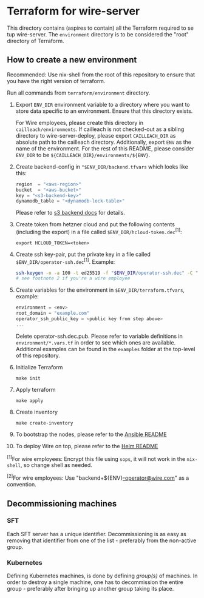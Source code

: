 # Terraform for wire-server

This directory contains (aspires to contain) all the Terraform required to se tup
wire-server. The `environment` directory is to be considered the "root"
directory of Terraform.

## How to create a new environment

Recommended: Use nix-shell from the root of this repository to ensure that you
have the right version of terraform.

Run all commands from `terraform/environment` directory.

1. Export `ENV_DIR` environment variable to a directory where you want to store
   data specific to an environment. Ensure that this directory exists.

   For Wire employees, please create this directory in `cailleach/environments`.
   If cailleach is not checked-out as a sibling directory to wire-server-deploy,
   please export `CAILLEACH_DIR` as absolute path to the cailleach directory.
   Additionally, export `ENV` as the name of the environment. For the rest of
   this README, please consider `ENV_DIR` to be
   `${CAILLEACH_DIR}/environments/${ENV}`.
1. Create backend-config in `"$ENV_DIR/backend.tfvars` which looks like this:
   ```tf
   region  = "<aws-region>"
   bucket  = "<aws-bucket>"
   key = "<s3-backend-key>"
   dynamodb_table = "<dynamodb-lock-table>"
   ```

   Please refer to [s3 backend
   docs](https://www.terraform.io/docs/backends/types/s3.html) for details.
1. Create token from hetzner cloud and put the following contents (including the export) 
    in a file called `$ENV_DIR/hcloud-token.dec`<sup>[1]</sup>:
   ```
   export HCLOUD_TOKEN=<token>
   ```
1. Create ssh key-pair, put the private key in a file called
   `$ENV_DIR/operator-ssh.dec`<sup>[1]</sup>. Example:

   ```bash
   ssh-keygen -o -a 100 -t ed25519 -f "$ENV_DIR/operator-ssh.dec" -C "example@example.com"
   # see footnote 2 if you're a wire employee
   ```
1. Create variables for the environment in `$ENV_DIR/terraform.tfvars`, example:
   ```tf
   environment = <env>
   root_domain = "example.com"
   operator_ssh_public_key = <public key from step above>
   ...
   ```
   Delete operator-ssh.dec.pub.
   Please refer to variable definitions in `environment/*.vars.tf` in order to see which
   ones are available. Additional examples can be found in the `examples` folder at the
   top-level of this repository.
1. Initialize Terraform
   ```
   make init
   ```
1. Apply terraform
   ```
   make apply
   ```
1. Create inventory
   ```
   make create-inventory
   ```
1. To bootstrap the nodes, please refer to the [Ansible README](../ansible/README.md)
1. To deploy Wire on top, please refer to the [Helm README](../helm/README.md)

<sup>[1]</sup>For wire employees: Encrypt this file using `sops`, it will not
work in the `nix-shell`, so change shell as needed.

<sup>[2]</sup>For wire employees: Use "backend+${ENV}-operator@wire.com" as a
convention.

## Decommissioning machines

### SFT

Each SFT server has a unique identifier. Decommissioning is as easy as removing that
identifier from one of the list - preferably from the non-active group.

### Kubernetes

Defining Kubernetes machines, is done by defining *group(s)* of machines. In order
to destroy a single machine, one has to decommission the entire group - preferably
after bringing up another group taking its place.
